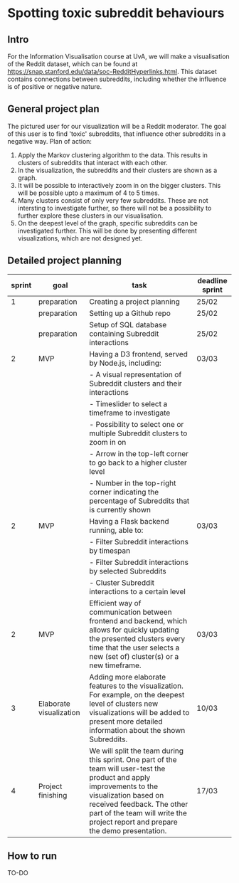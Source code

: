 # Spotting toxic subreddit behaviours

## Intro

For the Information Visualisation course at UvA, we will make a visualisation of the Reddit dataset, which can be found at https://snap.stanford.edu/data/soc-RedditHyperlinks.html. This dataset contains connections between subreddits, including whether the influence is of positive or negative nature.


## General project plan
The pictured user for our visualization will be a Reddit moderator. The goal of this user is to find 'toxic' subreddits, that influence other subreddits in a negative way. Plan of action:
1. Apply the Markov clustering algorithm to the data. This results in clusters of subreddits that interact with each other.
2. In the visualization, the subreddits and their clusters are shown as a graph.
3. It will be possible to interactively zoom in on the bigger clusters. This will be possible upto a maximum of 4 to 5 times.
4. Many clusters consist of only very few subreddits. These are not intersting to investigate further, so there will not be a possibility to further explore these clusters in our visualisation.
5. On the deepest level of the graph, specific subreddits can be investigated further. This will be done by presenting different visualizations, which are not designed yet.

## Detailed project planning

| sprint | goal                    | task                                                                                                                                                                                                                                                           | deadline sprint |
|--------|-------------------------|----------------------------------------------------------------------------------------------------------------------------------------------------------------------------------------------------------------------------------------------------------------|-----------------|
| 1      | preparation             | Creating a project planning                                                                                                                                                                                                                                    | 25/02           |
|        | preparation             | Setting up a Github repo                                                                                                                                                                                                                                       | 25/02           |
|        | preparation             | Setup of SQL database containing Subreddit interactions                                                                                                                                                                                                        | 25/02           |
| 2      | MVP                     | Having a D3 frontend, served by Node.js, including:                                                                                                                                                                                                            | 03/03           |
|        |                         | - A visual representation of Subreddit clusters and their interactions                                                                                                                                                                                         |                 |
|        |                         | - Timeslider to select a timeframe to investigate                                                                                                                                                                                                              |                 |
|        |                         | - Possibility to select one or multiple Subreddit clusters to zoom in on                                                                                                                                                                                       |                 |
|        |                         | - Arrow in the top-left corner to go back to a higher cluster level                                                                                                                                                                                            |                 |
|        |                         | - Number in the top-right corner indicating the percentage of Subreddits that is currently shown                                                                                                                                                               |                 |
| 2      | MVP                     | Having a Flask backend running, able to:                                                                                                                                                                                                                       | 03/03           |
|        |                         | - Filter Subreddit interactions by timespan                                                                                                                                                                                                                    |                 |
|        |                         | - Filter Subreddit interactions by selected Subreddits                                                                                                                                                                                                         |                 |
|        |                         | - Cluster Subreddit interactions to a certain level                                                                                                                                                                                                            |                 |
| 2      | MVP                     | Efficient way of communication between frontend and backend, which allows for quickly updating the presented clusters every time that the user selects a new (set of) cluster(s) or a new timeframe.                                                           | 03/03           |
| 3      | Elaborate visualization | Adding more elaborate features to the visualization. For example, on the deepest level of clusters new visualizations will be added to present more detailed information about the shown Subreddits.                                                           | 10/03           |
| 4      | Project finishing       | We will split the team during this sprint. One part of the team will user-test the product and apply improvements to the visualization based on received feedback. The other part of the team will write the project report and prepare the demo presentation. | 17/03           |

## How to run

TO-DO